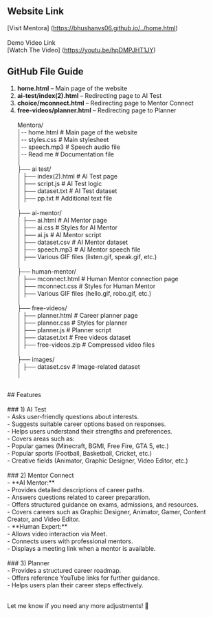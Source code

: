 ## Website Link<br/>
[Visit Mentora] (https://bhushanvs06.github.io/../home.html)<br/>
<br/>
Demo Video Link<br/>
[Watch The Video] (https://youtu.be/hpDMPJHT1JY)<br/> 

## **GitHub File Guide**  <br/>  
1) **home.html** – Main page of the website  <br/>  
2) **ai-test/index(2).html** – Redirecting page to AI Test  <br/>  
3) **choice/mconnect.html** – Redirecting page to Mentor Connect  <br/>  
4) **free-videos/planner.html** – Redirecting page to Planner  <br/>  
Mentora/<br/>
│-- home.html  # Main page of the website<br/>
│-- styles.css  # Main stylesheet<br/>
│-- speech.mp3  # Speech audio file<br/>
│-- Read me  # Documentation file<br/>
│<br/>
├── ai test/<br/>
│   ├── index(2).html  # AI Test page<br/>
│   ├── script.js  # AI Test logic<br/>
│   ├── dataset.txt  # AI Test dataset<br/>
│   ├── pp.txt  # Additional text file<br/>
│<br/>
├── ai-mentor/<br/>
│   ├── ai.html  # AI Mentor page<br/>
│   ├── ai.css  # Styles for AI Mentor<br/>
│   ├── ai.js  # AI Mentor script<br/>
│   ├── dataset.csv  # AI Mentor dataset<br/>
│   ├── speech.mp3  # AI Mentor speech file<br/>
│   ├── Various GIF files (listen.gif, speak.gif, etc.)<br/>
│<br/>
├── human-mentor/<br/>
│   ├── mconnect.html  # Human Mentor connection page<br/>
│   ├── mconnect.css  # Styles for Human Mentor<br/>
│   ├── Various GIF files (hello.gif, robo.gif, etc.)<br/>
│<br/>
├── free-videos/<br/>
│   ├── planner.html  # Career planner page<br/>
│   ├── planner.css  # Styles for planner<br/>
│   ├── planner.js  # Planner script<br/>
│   ├── dataset.txt  # Free videos dataset<br/>
│   ├── free-videos.zip  # Compressed video files<br/>
│<br/>
├── images/<br/>
│   ├── dataset.csv  # Image-related dataset<br/>
│<br/>
<br/>
## Features<br/>
<br/>
### 1) AI Test<br/>
- Asks user-friendly questions about interests.<br/>
- Suggests suitable career options based on responses.<br/>
- Helps users understand their strengths and preferences.<br/>
- Covers areas such as:<br/>
  - Popular games (Minecraft, BGMI, Free Fire, GTA 5, etc.)<br/>
  - Popular sports (Football, Basketball, Cricket, etc.)<br/>
  - Creative fields (Animator, Graphic Designer, Video Editor, etc.)<br/>
<br/>
### 2) Mentor Connect<br/>
- **AI Mentor:**<br/>
  - Provides detailed descriptions of career paths.<br/>
  - Answers questions related to career preparation.<br/>
  - Offers structured guidance on exams, admissions, and resources.<br/>
  - Covers careers such as Graphic Designer, Animator, Gamer, Content Creator, and Video Editor.<br/>
- **Human Expert:**<br/>
  - Allows video interaction via Meet.<br/>
  - Connects users with professional mentors.<br/>
  - Displays a meeting link when a mentor is available.<br/>
<br/>
### 3) Planner<br/>
- Provides a structured career roadmap.<br/>
- Offers reference YouTube links for further guidance.<br/>
- Helps users plan their career steps effectively.<br/>
<br/>

Let me know if you need any more adjustments! 🚀<br/>
